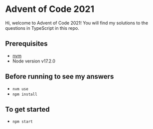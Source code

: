 # Advent of Code 2021

Hi, welcome to Advent of Code 2021! You will find my solutions to the questions in TypeScript in this repo.

## Prerequisites

- [nvm](https://github.com/nvm-sh/nvm)
- Node version v17.2.0

## Before running to see my answers

- `nvm use`
- `npm install`

## To get started

- `npm start`
